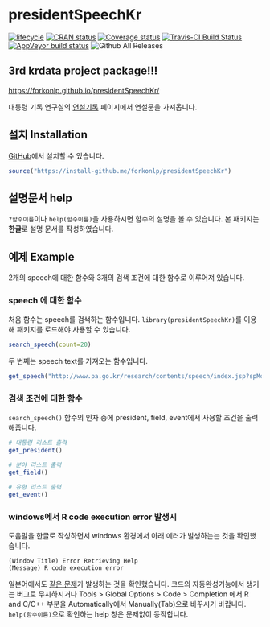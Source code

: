# presidentSpeechKr

[![lifecycle](https://img.shields.io/badge/lifecycle-experimental-orange.svg)](https://www.tidyverse.org/lifecycle/#experimental)
[![CRAN status](https://www.r-pkg.org/badges/version/presidentSpeechKr)](https://cran.r-project.org/package=presidentSpeechKr)
[![Coverage status](https://codecov.io/gh/forkonlp/presidentSpeechKr/branch/master/graph/badge.svg)](https://codecov.io/github/forkonlp/presidentSpeechKr?branch=master)
[![Travis-CI Build Status](https://travis-ci.org/forkonlp/presidentSpeechKr.svg?branch=master)](https://travis-ci.org/forkonlp/presidentSpeechKr)
[![AppVeyor build status](https://ci.appveyor.com/api/projects/status/github/forkonlp/presidentSpeechKr?branch=master&svg=true)](https://ci.appveyor.com/project/forkonlp/presidentSpeechKr)
![Github All Releases](https://img.shields.io/github/downloads/forkonlp/presidentSpeechKr/total.svg)

## 3rd krdata project package!!!

<https://forkonlp.github.io/presidentSpeechKr/>

대통령 기록 연구실의 [연설기록][연설기록] 페이지에서 연설문을 가져옵니다.

## 설치 Installation

[GitHub](https://github.com/)에서 설치할 수 있습니다.

``` r
source("https://install-github.me/forkonlp/presidentSpeechKr")
```

## 설명문서 help

`?함수이름`이나 `help(함수이름)`을 사용하시면 함수의 설명을 볼 수 있습니다. 본 패키지는 **한글**로 설명 문서를 작성하였습니다.

## 예제 Example

2개의 speech에 대한 함수와 3개의 검색 조건에 대한 함수로 이루어져 있습니다.

### speech 에 대한 함수

처음 함수는 speech를 검색하는 함수입니다. `library(presidentSpeechKr)`를 이용해 패키지를 로드해야 사용할 수 있습니다.

``` r
search_speech(count=20)
```

두 번째는 speech text를 가져오는 함수입니다.

``` r
get_speech("http://www.pa.go.kr/research/contents/speech/index.jsp?spMode=view&catid=c_pa02062&artid=1308580")
```

### 검색 조건에 대한 함수

`search_speech()` 함수의 인자 중에 president, field, event에서 사용할 조건을 출력해줍니다.

```r
# 대통령 리스트 출력
get_president()

# 분야 리스트 출력
get_field()

# 유형 리스트 출력
get_event()
```

### windows에서 R code execution error 발생시

도움말을 한글로 작성하면서 windows 환경에서 아래 에러가 발생하는는 것을 확인했습니다.

```
(Window Title) Error Retrieving Help 
(Message) R code execution error
```

일본어에서도 [같은 문제][같은문제]가 발생하는 것을 확인했습니다.
코드의 자동완성기능에서 생기는 버그로 무시하시거나 Tools > Global Options > Code > Completion 에서 R and C/C++ 부분을 Automatically에서 Manually(Tab)으로 바꾸시기 바랍니다.
`help(함수이름)`으로 확인하는 help 창은 문제없이 동작합니다.

[연설기록]: http://www.pa.go.kr/research/contents/speech/index.jsp
[같은문제]: https://ja.stackoverflow.com/questions/24083/rstudio%E3%81%A7%E3%81%AErmecab%E3%81%AE%E8%B5%B7%E5%8B%95%E6%99%82%E3%81%AE%E3%82%A8%E3%83%A9%E3%83%BC%E3%83%A1%E3%83%83%E3%82%BB%E3%83%BC%E3%82%B8
